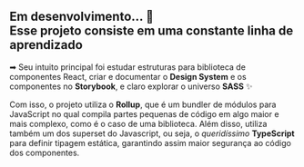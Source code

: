 <h2>Em desenvolvimento... 🚧 
<br />
Esse projeto consiste em uma constante linha de aprendizado
</h2>

➡ Seu intuito principal foi estudar estruturas para biblioteca de componentes React, criar e documentar o 
<b>Design System</b> e os componentes no <b>Storybook</b>, e claro explorar o universo <b>SASS</b> ✨



Com isso, o projeto utiliza o <b>Rollup</b>, que é um bundler de módulos para JavaScript no qual compila partes pequenas de código 
em algo maior e mais complexo, como é o caso de uma biblioteca. Além disso, utiliza também um dos superset do Javascript, 
ou seja, o <i>queridíssimo</i> <b>TypeScript</b> para definir tipagem estática, garantindo assim maior segurança ao código dos componentes.

